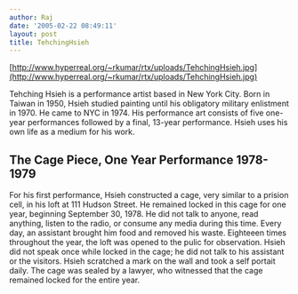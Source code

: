 ```yaml
---
author: Raj
date: '2005-02-22 08:49:11'
layout: post
title: TehchingHsieh
---
```


[http://www.hyperreal.org/~rkumar/rtx/uploads/TehchingHsieh.jpg](http://www.hyperreal.org/~rkumar/rtx/uploads/TehchingHsieh.jpg)

Tehching Hsieh is a performance artist based in New York City. Born in Taiwan in 1950, Hsieh studied painting until his obligatory military enlistment in 1970. He came to NYC in 1974. His performance art consists of five one-year performances followed by a final, 13-year performance. Hsieh uses his own life as a medium for his work.

## The Cage Piece, One Year Performance 1978-1979
For his first performance, Hsieh constructed a cage, very similar to a prision cell, in his loft at 111 Hudson Street. He remained locked in this cage for one year, beginning September 30, 1978. He did not talk to anyone, read anything, listen to the radio, or consume any media during this time. Every day, an assistant brought him food and removed his waste. Eighteeen times throughout the year, the loft was opened to the pulic for observation. Hsieh did not speak once while locked in the cage; he did not talk to his assistant or the visitors. Hsieh scratched a mark on the wall and took a self portait daily. The cage was sealed by a lawyer, who witnessed that the cage remained locked for the entire year.
